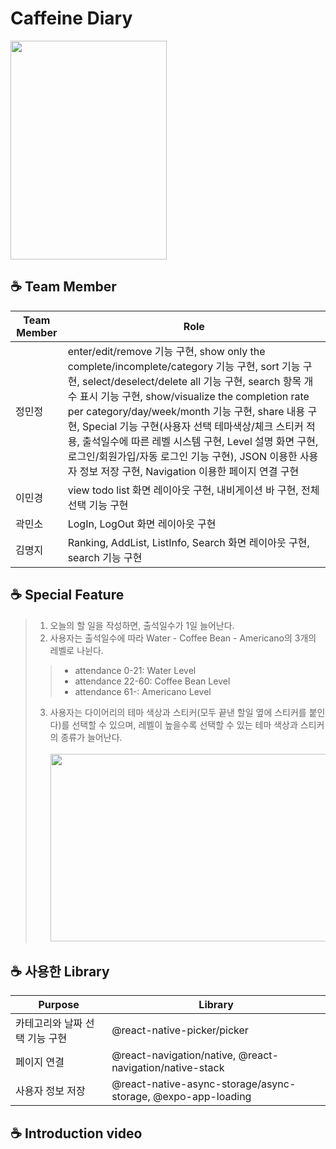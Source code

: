 # Caffeine Diary
<img src="https://user-images.githubusercontent.com/52921222/155350377-92003fde-a43b-4822-b6ac-79c35032c610.JPG" width="250" height="350"><br>
## ☕ Team Member
Team Member | Role
------------- | ---------------
정민정 | enter/edit/remove 기능 구현, show only the complete/incomplete/category 기능 구현, sort 기능 구현, select/deselect/delete all 기능 구현, search 항목 개수 표시 기능 구현, show/visualize the completion rate per category/day/week/month 기능 구현, share 내용 구현, Special 기능 구현(사용자 선택 테마색상/체크 스티커 적용, 출석일수에 따른 레벨 시스템 구현, Level 설명 화면 구현, 로그인/회원가입/자동 로그인 기능 구현), JSON 이용한 사용자 정보 저장 구현, Navigation 이용한 페이지 연결 구현
이민경 | view todo list 화면 레이아웃 구현, 내비게이션 바 구현, 전체 선택 기능 구현
곽민소 | LogIn, LogOut 화면 레이아웃 구현
김명지 | Ranking, AddList, ListInfo, Search 화면 레이아웃 구현,  search 기능 구현
## ☕ Special Feature
>1. 오늘의 할 일을 작성하면, 출석일수가 1일 늘어난다.
>2. 사용자는 출석일수에 따라 Water - Coffee Bean - Americano의 3개의 레벨로 나뉜다.
>>* attendance 0-21: Water Level
>>* attendance 22-60: Coffee Bean Level
>>* attendance 61-: Americano Level
>3. 사용자는 다이어리의 테마 색상과 스티커(모두 끝낸 할일 옆에 스티커를 붙인다)를 선택할 수 있으며, 레벨이 높을수록 선택할 수 있는 테마 색상과 스티커의 종류가 늘어난다.
<br><br><img src="https://user-images.githubusercontent.com/52921222/155368533-4b2463d1-b1ba-49cf-9e34-c031032012f7.JPG" width="500" height="300"><br>
## ☕ 사용한 Library
Purpose | Library
------------ | ----------------
카테고리와 날짜 선택 기능 구현 | @react-native-picker/picker 
페이지 연결 | @react-navigation/native, @react-navigation/native-stack 
사용자 정보 저장 | @react-native-async-storage/async-storage, @expo-app-loading 

## ☕ Introduction video

